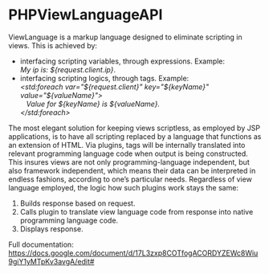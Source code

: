 # PHPViewLanguageAPI

ViewLanguage is a markup language designed to eliminate scripting in views. This is achieved by:
- interfacing scripting variables, through expressions.	Example:<br />
	<i>My ip is: ${request.client.ip}</i>.
- interfacing scripting logics, through tags. Example:<br />
	<i>&lt;std:foreach var="${request.client}" key="${keyName}" value="${valueName}"&gt;<br />
	&nbsp;&nbsp;&nbsp;Value for ${keyName} is ${valueName}.<br />
	&lt;/std:foreach&gt;</i>

The most elegant solution for keeping views scriptless, as employed by JSP applications, is to have all scripting replaced by a language that functions as an extension of HTML. Via plugins, tags will be internally translated into relevant programming language code when output is being constructed. This insures views are not only programming-language independent, but also framework independent, which means their data can be interpreted in endless fashions, according to one’s particular needs. Regardless of view language employed, the logic how such plugins work stays the same:

1. Builds response based on request.
2. Calls plugin to translate view language code from response into native programming language code.
3. Displays response.

Full documentation:<br />
https://docs.google.com/document/d/17L3zxp8COTfogACORDYZEWc8Wiu9giY1yMTpKv3avgA/edit#